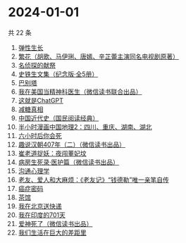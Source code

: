 # 2024-01-01

共 22 条

<!-- BEGIN WEREAD -->
<!-- 最后更新时间 2024-01-01 10:26:04 +0800 -->
1. [弹性生长](https://weread.qq.com/web/bookDetail/11032080813ab86d8g0179c7)
1. [繁花（胡歌、马伊琍、唐嫣、辛芷蕾主演同名电视剧原著）](https://weread.qq.com/web/bookDetail/ec8320b072162ea8ec8b401)
1. [名侦探的献祭](https://weread.qq.com/web/bookDetail/0a6325f0813ab86c8g0116a2)
1. [史铁生文集（纪念版·全5册）](https://weread.qq.com/web/bookDetail/fd63240072079d5efd6dacd)
1. [巴别塔](https://weread.qq.com/web/bookDetail/beb32b00813ab86cdg0191cc)
1. [我在美国当精神科医生（微信读书联合出品）](https://weread.qq.com/web/bookDetail/7c5323a0813ab8671g013d42)
1. [这就是ChatGPT](https://weread.qq.com/web/bookDetail/74332a90813ab86c4g019d98)
1. [减糖真相](https://weread.qq.com/web/bookDetail/ce732300813ab7fd7g0181c3)
1. [中国近代史（国民阅读经典）](https://weread.qq.com/web/bookDetail/7dc3263071646d8d7dcda09)
1. [半小时漫画中国地理2：四川、重庆、湖南、湖北](https://weread.qq.com/web/bookDetail/e4c32020813ab86bfg017e51)
1. [六小时后你会死](https://weread.qq.com/web/bookDetail/18332a50813ab86b5g013925)
1. [趣说汉朝407年（二）（微信读书出品）](https://weread.qq.com/web/bookDetail/e7b32890813ab869cg01227c)
1. [崔老道捉妖：夜闯董妃坟](https://weread.qq.com/web/bookDetail/fa632270813ab8682g014592)
1. [病房生死录·医护篇（微信读书出品）](https://weread.qq.com/web/bookDetail/90d32c20813ab869bg016d5c)
1. [沟通心理学](https://weread.qq.com/web/bookDetail/64f327005d00cb64fc4af8a)
1. [老友、爱人和大麻烦：《老友记》“钱德勒”唯一亲笔自传](https://weread.qq.com/web/bookDetail/e4c323d0813ab8682g01052b)
1. [癌症密码](https://weread.qq.com/web/bookDetail/2f9321a0813ab8226g017fe6)
1. [茶馆](https://weread.qq.com/web/bookDetail/73232b205d0810732f5d0a3)
1. [我在北京送快递](https://weread.qq.com/web/bookDetail/51532c40813ab7c0ag019c84)
1. [我在印度的701天](https://weread.qq.com/web/bookDetail/da53211071ef0b58da58b79)
1. [爱神死了（微信读书出品）](https://weread.qq.com/web/bookDetail/e21324b0813ab86c0g014c7c)
1. [我们生活在巨大的差距里](https://weread.qq.com/web/bookDetail/286329405b40f728668c477)
<!-- END WEREAD -->